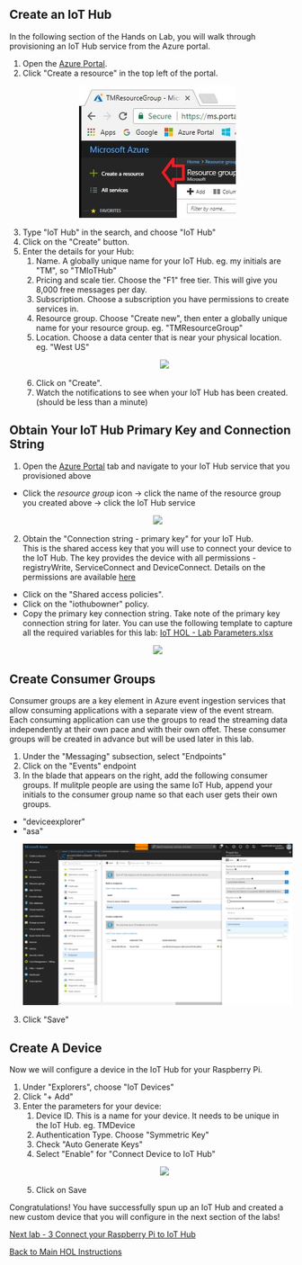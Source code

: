 ## Create an IoT Hub

In the following section of the Hands on Lab, you will walk through provisioning an IoT Hub service from the Azure portal. 

1. Open the [Azure Portal](https://portal.azure.com/).
1. Click "Create a resource" in the top left of the portal.
      <p align="center">
         <img src="/HOL/IOTHubPiHackathon/images/CreateAResource.JPG" /> 
      </p>
1. Type "IoT Hub" in the search, and choose "IoT Hub"
1. Click on the "Create" button.
1. Enter the details for your Hub:
   1. Name.  A globally unique name for your IoT Hub.  eg. my initials are "TM", so "TMIoTHub"
   1. Pricing and scale tier.  Choose the "F1" free tier.  This will give you 8,000 free messages per day.
   1. Subscription.  Choose a subscription you have permissions to create services in.
   1. Resource group.  Choose "Create new", then enter a globally unique name for your resource group.  eg. "TMResourceGroup"
   1. Location.  Choose a data center that is near your physical location.  eg. "West US"
      <p align="center">
         <img src="/HOL/IOTHubPiHackathon/images/IoTHubParams.JPG" /> 
      </p>   
   1. Click on "Create".
   1. Watch the notifications to see when your IoT Hub has been created.  (should be less than a minute)
      
## Obtain Your IoT Hub Primary Key and Connection String
1. Open the [Azure Portal](https://portal.azure.com/) tab and navigate to your IoT Hub service that you provisioned above
  - Click the *resource group* icon -> click the name of the resource group you created above -> click the IoT Hub service
      <p align="center">
         <img src="/HOL/IOTHubPiHackathon/images/ResourceGroupForIoTHub.JPG" /> 
      </p>
2. Obtain the "Connection string - primary key" for your IoT Hub. <BR>
This is the shared access key that you will use to connect your device to the IoT Hub. The key provides the device with all permissions - registryWrite, ServiceConnect and DeviceConnect. Details on the permissions are available [here](https://docs.microsoft.com/en-us/azure/iot-hub/iot-hub-devguide-security#iot-hub-permissions)
  - Click on the "Shared access policies".
  - Click on the "iothubowner" policy.
  - Copy the primary key connection string. Take note of the primary key connection string for later. You can use the following template to capture all the required variables for this lab: [IoT HOL - Lab Parameters.xlsx](/HOL/IOTHubPiHackathon/IoTHOL-LabParameters.xlsx)
      <p align="center">
         <img src="/HOL/IOTHubPiHackathon/images/IoTHubKeys2.jpg" /> 
      </p>

## Create Consumer Groups
Consumer groups are a key element in Azure event ingestion services that allow consuming applications with a separate view of the event stream. Each consuming application can use the groups to read the streaming data independently at their own pace and with their own offet. These consumer groups will be created in advance but will be used later in this lab.
1. Under the "Messaging" subsection, select "Endpoints"
2. Click on the "Events" endpoint
3. In the blade that appears on the right, add the following consumer groups.  If mulitple people are using the same IoT Hub, append your initials to the consumer group name so that each user gets their own groups.
  - "deviceexplorer"
  - "asa"
      <p align="center">
         <img src="/HOL/IOTHubPiHackathon/images/consumerGroups.jpg" /> 
      </p>
3. Click "Save"

## Create A Device

Now we will configure a device in the IoT Hub for your Raspberry Pi.
1. Under "Explorers", choose "IoT Devices"
1. Click "+ Add"
1. Enter the parameters for your device:
   1. Device ID.  This is a name for your device.  It needs to be unique in the IoT Hub.  eg. TMDevice
   1. Authentication Type.  Choose "Symmetric Key"
   1. Check "Auto Generate Keys"
   1. Select "Enable" for "Connect Device to IoT Hub"
      <p align="center">
         <img src="/HOL/IOTHubPiHackathon/images/IoTHubParams.JPG" /> 
      </p>
   1. Click on Save
   
Congratulations! You have successfully spun up an IoT Hub and created a new custom device that you will configure in the next section of the labs! 

[Next lab - 3 Connect your Raspberry Pi to IoT Hub](/HOL/IOTHubPiHackathon/3)

[Back to Main HOL Instructions](/HOL/IOTHubPiHackathon/README.md)
